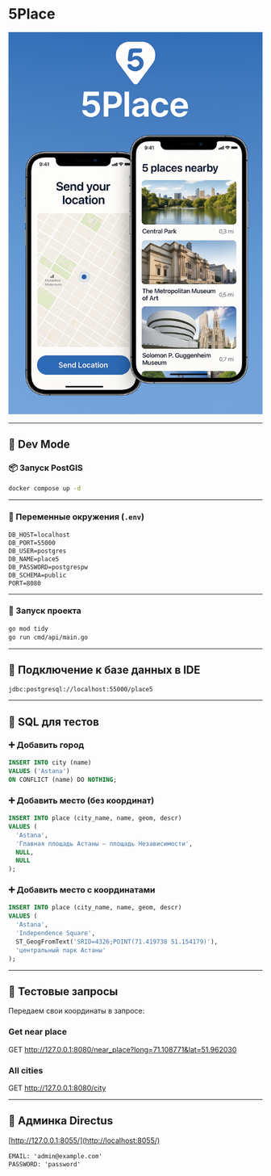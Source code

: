 # 5Place

![Banner](banner.png)

---

## 🚧 Dev Mode

### 📦 Запуск PostGIS

```bash
docker compose up -d
```

---

### 🔐 Переменные окружения (`.env`)

```env
DB_HOST=localhost
DB_PORT=55000
DB_USER=postgres
DB_NAME=place5
DB_PASSWORD=postgrespw
DB_SCHEMA=public
PORT=8080
```

---

### 🚀 Запуск проекта

```bash
go mod tidy
go run cmd/api/main.go
```

---

## 🧠 Подключение к базе данных в IDE

```
jdbc:postgresql://localhost:55000/place5
```

---

## 🧪 SQL для тестов

### ➕ Добавить город

```sql
INSERT INTO city (name)
VALUES ('Astana')
ON CONFLICT (name) DO NOTHING;
```

### ➕ Добавить место (без координат)

```sql
INSERT INTO place (city_name, name, geom, descr)
VALUES (
  'Astana',
  'Главная площадь Астаны — площадь Независимости',
  NULL,
  NULL
);
```

### ➕ Добавить место с координатами

```sql
INSERT INTO place (city_name, name, geom, descr)
VALUES (
  'Astana',
  'Independence Square',
  ST_GeogFromText('SRID=4326;POINT(71.419738 51.154179)'),
  'центральный парк Астаны'
);
```

---

## 📍 Тестовые запросы

Передаем свои координаты в запросе:


### Get near place
GET http://127.0.0.1:8080/near_place?long=71.108771&lat=51.962030

### All cities
GET http://127.0.0.1:8080/city


---

## 🔐 Админка Directus

[http://127.0.0.1:8055/](http://localhost:8055/)
```
EMAIL: 'admin@example.com'
PASSWORD: 'password'
```